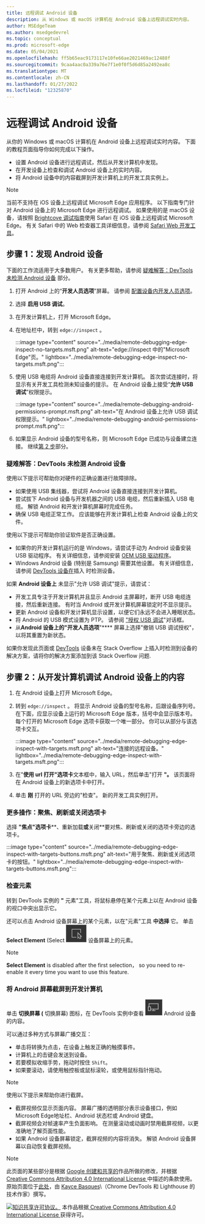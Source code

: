 ```yaml
---
title: 远程调试 Android 设备
description: 从 Windows 或 macOS 计算机在 Android 设备上远程调试实时内容。
author: MSEdgeTeam
ms.author: msedgedevrel
ms.topic: conceptual
ms.prod: microsoft-edge
ms.date: 05/04/2021
ms.openlocfilehash: ff5b65eac9173117e10fe66ae2021469ac12488f
ms.sourcegitcommit: 9caa4aac0a339a76e7f1e0f0f5d6d85a2492ea8c
ms.translationtype: MT
ms.contentlocale: zh-CN
ms.lasthandoff: 01/27/2022
ms.locfileid: "12325870"
---
```

<!-- Copyright Kayce Basques

   Licensed under the Apache License, Version 2.0 (the "License");
   you may not use this file except in compliance with the License.
   You may obtain a copy of the License at

       https://www.apache.org/licenses/LICENSE-2.0

   Unless required by applicable law or agreed to in writing, software
   distributed under the License is distributed on an "AS IS" BASIS,
   WITHOUT WARRANTIES OR CONDITIONS OF ANY KIND, either express or implied.
   See the License for the specific language governing permissions and
   limitations under the License.  -->
# <a name="remotely-debug-android-devices"></a>远程调试 Android 设备

从你的 Windows 或 macOS 计算机在 Android 设备上远程调试实时内容。  下面的教程页面指导你如何完成以下操作。

*   设置 Android 设备进行远程调试，然后从开发计算机中发现。
*   在开发设备上检查和调试 Android 设备上的实时内容。
*   将 Android 设备中的内容截屏到开发计算机上的开发工具实例上。

<!--
:::image type="content" source="../media/remote-debugging--remote-debugging.msft.png" alt-text="Remote Debugging lets you inspect a page running on an Android device from your development machine." lightbox="../media/remote-debugging--remote-debugging.msft.png":::
-->

> [!NOTE]
> 当前不支持在 iOS 设备上远程调试 Microsoft Edge 应用程序。   以下指南专门针对 Android 设备上的 Microsoft Edge 进行远程调试。
> 如果使用的是 macOS 设备，请按照 [Brightcove 调试指南](https://general.support.brightcove.com/developer/debugging-mobile-devices.html)使用 Safari 在 iOS 设备上远程调试 Microsoft Edge。  有关 Safari 中的 Web 检查器工具详细信息，请参阅 [Safari Web 开发工具](https://developer.apple.com/safari/tools)。


<!-- ====================================================================== -->
## <a name="step-1-discover-your-android-device"></a>步骤 1：发现 Android 设备

下面的工作流适用于大多数用户。  有关更多帮助，请参阅 [疑难解答：DevTools 未检测 Android 设备](#troubleshooting-devtools-is-not-detecting-the-android-device) 部分。

1.  打开 Android 上的“**开发人员选项**”屏幕。  请参阅 [配置设备内开发人员选项](https://developer.android.com/studio/debug/dev-options)。
1.  选择 **启用 USB 调试**。
1.  在开发计算机上，打开 Microsoft Edge。
1.  在地址栏中，转到 `edge://inspect` 。

    :::image type="content" source="../media/remote-debugging-edge-inspect-no-targets.msft.png" alt-text="edge://inspect 中的&quot;Microsoft Edge&quot;页。" lightbox="../media/remote-debugging-edge-inspect-no-targets.msft.png":::

1.  使用 USB 电缆将 Android 设备直接连接到开发计算机。  首次尝试连接时，将显示有关开发工具检测未知设备的提示。  在 Android 设备上接受“**允许 USB 调试**”权限提示。

    :::image type="content" source="../media/remote-debugging-android-permissions-prompt.msft.png" alt-text="在 Android 设备上允许 USB 调试权限提示。" lightbox="../media/remote-debugging-android-permissions-prompt.msft.png":::

1.  如果显示 Android 设备的型号名称，则 Microsoft Edge 已成功与设备建立连接。  继续[第 2 步](#step-2-debug-content-on-your-android-device-from-your-development-machine)部分。

    <!--
    :::image type="content" source="../media/remote-debugging--unknown-device.msft.png" alt-text="The Remote Devices tab has successfully detected an unknown device that is pending authorization." lightbox="../media/remote-debugging--unknown-device.msft.png":::
    -->

### <a name="troubleshooting-devtools-is-not-detecting-the-android-device"></a>疑难解答：DevTools 未检测 Android 设备

使用以下提示可帮助你对硬件的正确设置进行故障排除。

*   如果使用 USB 集线器，尝试将 Android 设备直接连接到开发计算机。
*   尝试拔下 Android 设备与开发机器之间的 USB 电缆，然后重新插入 USB 电缆。  解锁 Android 和开发计算机屏幕时完成任务。
*   确保 USB 电缆正常工作。  应该能够在开发计算机上检查 Android 设备上的文件。

使用以下提示可帮助你验证软件是否正确设置。

*   如果你的开发计算机运行的是 Windows，请尝试手动为 Android 设备安装 USB 驱动程序。  有关详细信息，请参阅安装 [OEM USB 驱动程序](https://developer.android.com/tools/extras/oem-usb.html)。
*   Windows Android 设备 (特别是 Samsung) 需要其他设置。  有关详细信息，请参阅 [DevTools 设备在](https://stackoverflow.com/questions/21925992)插入 时检测设备。

如果 **Android 设备上** 未显示"允许 USB 调试"提示，请尝试：

*   开发工具专注于开发计算机并且显示 Android 主屏幕时，断开 USB 电缆连接，然后重新连接。  有时当 Android 或开发计算机屏幕锁定时不显示提示。
*   更新 Android 设备和开发计算机显示设置，以便它们永远不会进入睡眠状态。
*   将 Android 的 USB 模式设置为 PTP。  请参阅 ["授权 USB 调试](https://android.stackexchange.com/questions/101933)"对话框。
*   从**Android 设备上的"开发人员选项**"**** 屏幕上选择"撤销 USB 调试授权"，以将其重置为新状态。

如果你发现此页面或 [DevTools](https://stackoverflow.com/questions/21925992) 设备未在 Stack Overflow 上插入时检测到设备的解决方案，请将你的解决方案添加到该 Stack Overflow 问题<!--, or [open an issue in the webfundamentals repository](https://github.com/Alphabet/webfundamentals/issues/new?title=[Remote%20Debugging]) -->.


<!-- ====================================================================== -->
## <a name="step-2-debug-content-on-your-android-device-from-your-development-machine"></a>步骤 2：从开发计算机调试 Android 设备上的内容

1.  在 Android 设备上打开 Microsoft Edge。
1.  转到 `edge://inspect` 。  将显示 Android 设备的型号名称，后跟设备序列号。  在下面，应显示设备上运行的 Microsoft Edge 版本，括号中会显示版本号。  每个打开的 Microsoft Edge 选项卡获取一个唯一部分。  你可以从部分与该选项卡交互。  <!--If there are any apps using WebView, a section for each of those apps should be displayed, too.  --><!--In [**Figure 5**](#figure-5) there are no tabs or WebViews open.  -->

    :::image type="content" source="../media/remote-debugging-edge-inspect-with-targets.msft.png" alt-text="连接的远程设备。" lightbox="../media/remote-debugging-edge-inspect-with-targets.msft.png":::

1.  在"**使用 url 打开"选项卡**文本框中，输入 URL，然后单击"打开 **"。**  该页面将在 Android 设备上的新选项卡中打开。
1.  单击 **刚** 打开的 URL 旁边的"检查"。  新的开发工具实例打开。

<!--
The version of Microsoft Edge running on your Android device determines the version of DevTools that opens on your development machine.  So, if your Android device is running a very old version of Microsoft Edge, the DevTools instance may look very different than what you are used to.
-->

### <a name="more-actions-focus-refresh-or-close-a-tab"></a>更多操作：聚焦、刷新或关闭选项卡

选择 **"焦点"选项卡****、重新加载**或**关闭**要对焦、刷新或关闭的选项卡旁边的选项卡。

:::image type="content" source="../media/remote-debugging-edge-inspect-with-targets-buttons.msft.png" alt-text="用于聚焦、刷新或关闭选项卡的按钮。" lightbox="../media/remote-debugging-edge-inspect-with-targets-buttons.msft.png":::

### <a name="inspect-elements"></a>检查元素

转到 DevTools 实例的 **"** 元素"工具，将鼠标悬停在某个元素上以在 Android 设备的视口中突出显示它。

还可以点击 Android 设备屏幕上的某个元素，以在"元素"工具 **中选择** 它。  单击 **Select Element** (Select ![ Element。) 你的 DevTools 实例上的图标，然后选择 Android ](../media/select-element-icon.msft.png) 设备屏幕上的元素。

> [!NOTE]
> **Select Element** is disabled after the first selection， so you need to re-enable it every time you want to use this feature.

### <a name="screencast-your-android-screen-to-your-development-machine"></a>将 Android 屏幕截屏到开发计算机

单击 **切换屏幕 (** 切换屏幕) 图标，在 DevTools 实例中查看 ![ ](../media/toggle-screencast-icon.msft.png) Android 设备的内容。

可以通过多种方式与屏幕广播交互：

*   单击将转换为点击，在设备上触发正确的触摸事件。
*   计算机上的击键会发送到设备。
*   若要模拟收缩手势，拖动时按住 `Shift`。
*   如果要滚动，请使用触控板或鼠标滚轮，或使用鼠标指针拖动。

> [!NOTE]
> 使用以下提示来帮助你进行截屏。
>
> *   截屏视频仅显示页面内容。  屏幕广播的透明部分表示设备接口，例如Microsoft Edge地址栏、Android 状态栏或 Android 键盘。
> *   截屏视频会对帧速率产生负面影响。  在测量滚动或动画时禁用截屏视频，以更准确地了解页面性能。
> *   如果 Android 设备屏幕锁定，截屏视频的内容将消失。  解锁 Android 设备屏幕以自动恢复截屏视频。


<!-- ====================================================================== -->
> [!NOTE]
> 此页面的某些部分是根据 [Google 创建和共享的](https://developers.google.com/terms/site-policies)作品所做的修改，并根据[ Creative Commons Attribution 4.0 International License ](https://creativecommons.org/licenses/by/4.0)中描述的条款使用。
> 原始页面位于[此处](https://developers.google.com/web/tools/chrome-devtools/remote-debugging/index)，由 [Kayce Basques](https://developers.google.com/web/resources/contributors#kayce-basques)\（Chrome DevTools 和 Lighthouse 的技术作家）撰写。

[![知识共享许可协议。](https://i.creativecommons.org/l/by/4.0/88x31.png)](https://creativecommons.org/licenses/by/4.0)
本作品根据[ Creative Commons Attribution 4.0 International License ](https://creativecommons.org/licenses/by/4.0)获得许可。
